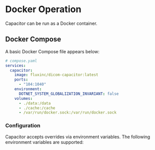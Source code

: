 # Docker Operation

Capacitor can be run as a Docker container. 

## Docker Compose

A basic Docker Compose file appears below:

```yaml
# compose.yaml
services:
  capacitor:
    image: fluxinc/dicom-capacitor:latest
    ports:
      - "104:1040"
    environment:
      DOTNET_SYSTEM_GLOBALIZATION_INVARIANT: false
    volumes:
      - ./data:/data
      - ./cache:/cache
      - /var/run/docker.sock:/var/run/docker.sock
```

### Configuration

Capacitor accepts overrides via environment variables.  The following environment variables are supported:
